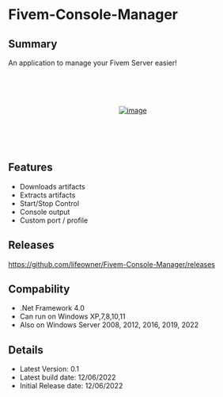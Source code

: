 # Fivem-Console-Manager

## Summary ##
An application to manage your Fivem Server easier!

<br />
<br />
<br />

<a href="https://github.com/lifeowner/Fivem-Console-Manager/releases/download/0.1/Fivem.Manager.zip" target="_blank"><p align="center"> ![image](https://user-images.githubusercontent.com/1441150/173236244-22577920-227d-4da2-a64d-74b445044769.png)
 </p></a>

<br />
<br />
<br />

## Features ##
* Downloads artifacts
* Extracts artifacts
* Start/Stop Control
* Console output
* Custom port / profile

## Releases ##
https://github.com/lifeowner/Fivem-Console-Manager/releases

## Compability ##
* .Net Framework 4.0
* Can run on Windows XP,7,8,10,11
* Also on Windows Server 2008, 2012, 2016, 2019, 2022

## Details ##
* Latest Version: 0.1
* Latest build date: 12/06/2022
* Initial Release date: 12/06/2022
